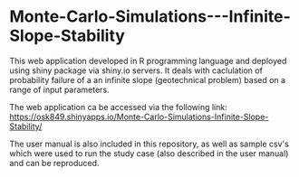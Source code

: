# Monte-Carlo-Simulations---Infinite-Slope-Stability

This web application developed in R programming language and deployed using shiny package via shiny.io servers. It deals with caclulation of probability failure of a an infinite slope (geotechnical problem) based on a range of input parameters. 

The web application ca be accessed via the following link: 
https://osk849.shinyapps.io/Monte-Carlo-Simulations-Infinite-Slope-Stability/

The user manual is also included in this repository, as well as sample csv's which were used to run the study case (also described in the user manual) and can be reproduced.
